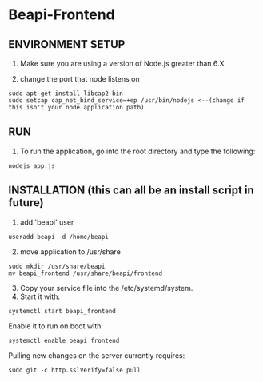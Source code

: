 # Beapi-Frontend

## ENVIRONMENT SETUP
1. Make sure you are using a version of Node.js greater than 6.X

2. change the port that node listens on
```
sudo apt-get install libcap2-bin
sudo setcap cap_net_bind_service=+ep /usr/bin/nodejs <--(change if this isn't your node application path)
```

## RUN
1. To run the application, go into the root directory and type the following:
```
nodejs app.js
```

## INSTALLATION (this can all be an install script in future)
1. add 'beapi' user
```
useradd beapi -d /home/beapi
```
2. move application to /usr/share
```
sudo mkdir /usr/share/beapi
mv beapi_frontend /usr/share/beapi/frontend
```
3. Copy your service file into the /etc/systemd/system.
4. Start it with:
```
systemctl start beapi_frontend
```
Enable it to run on boot with:
```
systemctl enable beapi_frontend
```

Pulling new changes on the server currently requires:
```
sudo git -c http.sslVerify=false pull
```

